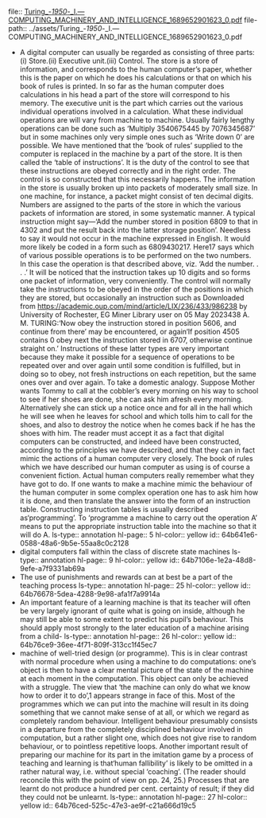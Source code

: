 file:: [Turing_-_1950_-_I.—COMPUTING_MACHINERY_AND_INTELLIGENCE_1689652901623_0.pdf](../assets/Turing_-_1950_-_I.—COMPUTING_MACHINERY_AND_INTELLIGENCE_1689652901623_0.pdf)
file-path:: ../assets/Turing_-_1950_-_I.—COMPUTING_MACHINERY_AND_INTELLIGENCE_1689652901623_0.pdf

- A digital computer can usually be regarded as consisting of three parts:(i) Store.(ii) Executive unit.(iii) Control. The store is a store of information, and corresponds to the human computer’s paper, whether this is the paper on which he does his calculations or that on which his book of rules is printed. In so far as the human computer does calculations in his head a part of the store will correspond to his memory. The executive unit is the part which carries out the various individual operations involved in a calculation. What these individual operations are will vary from machine to machine. Usually fairly lengthy operations can be done such as ‘Multiply 3540675445 by 7076345687’ but in some machines only very simple ones such as ‘Write down 0’ are possible. We have mentioned that the ‘book of rules’ supplied to the computer is replaced in the machine by a part of the store. It is then called the ‘table of instructions’. It is the duty of the control to see that these instructions are obeyed correctly and in the right order. The control is so constructed that this necessarily happens. The information in the store is usually broken up into packets of moderately small size. In one machine, for instance, a packet might consist of ten decimal digits. Numbers are assigned to the parts of the store in which the various packets of information are stored, in some systematic manner. A typical instruction might say—‘Add the number stored in position 6809 to that in 4302 and put the result back into the latter storage position’. Needless to say it would not occur in the machine expressed in English. It would more likely be coded in a form such as 6809430217. Here17 says which of various possible operations is to be performed on the two numbers. In this case the operation is that described above, viz. ‘Add the number. . . .’ It will be noticed that the instruction takes up 10 digits and so forms one packet of information, very conveniently. The control will normally take the instructions to be obeyed in the order of the positions in which they are stored, but occasionally an instruction such as Downloaded from https://academic.oup.com/mind/article/LIX/236/433/986238 by University of Rochester, EG Miner Library user on 05 May 2023438 A. M. TURING:‘Now obey the instruction stored in position 5606, and continue from there’ may be encountered, or again‘If position 4505 contains 0 obey next the instruction stored in 6707, otherwise continue straight on.’ Instructions of these latter types are very important because they make it possible for a sequence of operations to be repeated over and over again until some condition is fulfilled, but in doing so to obey, not fresh instructions on each repetition, but the same ones over and over again. To take a domestic analogy. Suppose Mother wants Tommy to call at the cobbler’s every morning on his way to school to see if her shoes are done, she can ask him afresh every morning. Alternatively she can stick up a notice once and for all in the hall which he will see when he leaves for school and which tolls him to call for the shoes, and also to destroy the notice when he comes back if he has the shoes with him. The reader must accept it as a fact that digital computers can be constructed, and indeed have been constructed, according to the principles we have described, and that they can in fact mimic the actions of a human computer very closely. The book of rules which we have described our human computer as using is of course a convenient fiction. Actual human computers really remember what they have got to do. If one wants to make a machine mimic the behaviour of the human computer in some complex operation one has to ask him how it is done, and then translate the answer into the form of an instruction table. Constructing instruction tables is usually described as‘programming’. To ‘programme a machine to carry out the operation A’ means to put the appropriate instruction table into the machine so that it will do A.
  ls-type:: annotation
  hl-page:: 5
  hl-color:: yellow
  id:: 64b641e6-0588-48a6-9b5e-55aa8c0c2128
- digital computers fall within the class of discrete state machines
  ls-type:: annotation
  hl-page:: 9
  hl-color:: yellow
  id:: 64b7106e-1e2a-48d8-9efe-a7f9331ab69a
- The use of punishments and rewards can at best be a part of the teaching process
  ls-type:: annotation
  hl-page:: 25
  hl-color:: yellow
  id:: 64b76678-5dea-4288-9e98-afa1f7a9914a
- An important feature of a learning machine is that its teacher will often be very largely ignorant of quite what is going on inside, although he may still be able to some extent to predict his pupil’s behaviour. This should apply most strongly to the later education of a machine arising from a child-
  ls-type:: annotation
  hl-page:: 26
  hl-color:: yellow
  id:: 64b76ce9-36ee-4f71-809f-313cc1f45ec7
- machine of well-tried design (or programme). This is in clear contrast with normal procedure when using a machine to do computations: one’s object is then to have a clear mental picture of the state of the machine at each moment in the computation. This object can only be achieved with a struggle. The view that ‘the machine can only do what we know how to order it to do’,1 appears strange in face of this. Most of the programmes which we can put into the machine will result in its doing something that we cannot make sense of at all, or which we regard as completely random behaviour. Intelligent behaviour presumably consists in a departure from the completely disciplined behaviour involved in computation, but a rather slight one, which does not give rise to random behaviour, or to pointless repetitive loops. Another important result of preparing our machine for its part in the imitation game by a process of teaching and learning is that‘human fallibility’ is likely to be omitted in a rather natural way, i.e. without special ‘coaching’. (The reader should reconcile this with the point of view on pp. 24, 25.) Processes that are learnt do not produce a hundred per cent. certainty of result; if they did they could not be unlearnt.
  ls-type:: annotation
  hl-page:: 27
  hl-color:: yellow
  id:: 64b76ced-525c-47e3-ae9f-c21a666d19c5